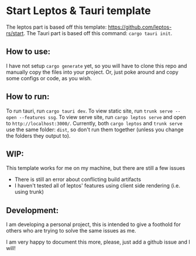 # Start Leptos & Tauri template
The leptos part is based off this template: https://github.com/leptos-rs/start.
The Tauri part is based off this command: `cargo tauri init`.

## How to use:
I have not setup `cargo generate` yet, so you will have to clone this repo and
manually copy the files into your project.
Or, just poke around and copy some configs or code, as you wish.

## How to run:
To run tauri, run `cargo tauri dev`.
To view static site, run `trunk serve --open --features ssg`.
To view serve site, run `cargo leptos serve` and open to `http://localhost:3000/`.
Currently, both `cargo leptos` and `trunk serve` use the same folder: `dist`, so
don't run them together (unless you change the folders they output to).

## WIP:
This template works for me on my machine, but there are still a few issues
- There is still an error about conflicting build artifacts
- I haven't tested all of leptos' features using client side rendering (i.e. using trunk)

## Development:
I am developing a personal project, this is intended to give a foothold for others
who are trying to solve the same issues as me.

I am very happy to document this more, please, just add a github issue and I will!